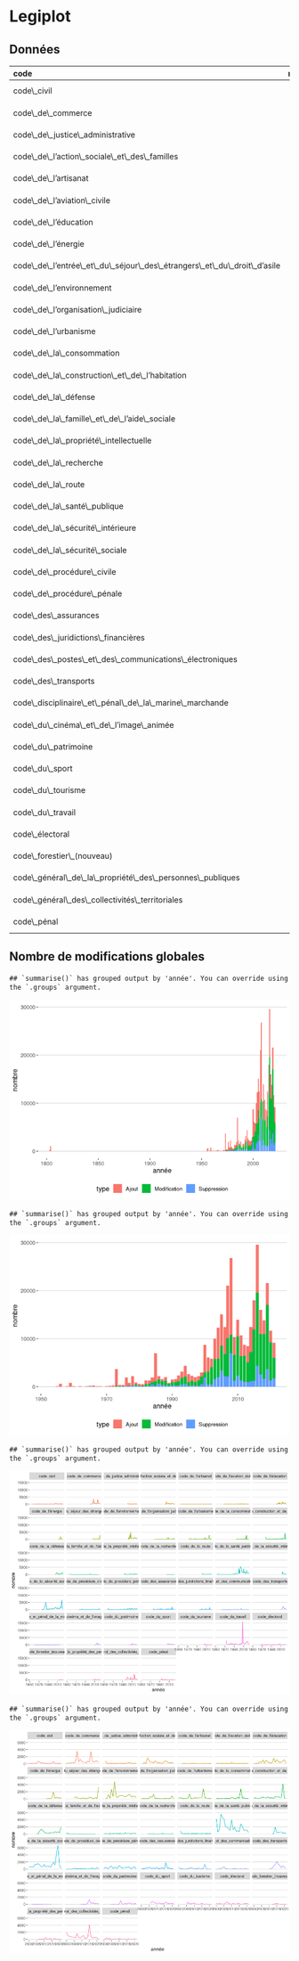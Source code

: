 Legiplot
================

## Données

<table>
<thead>
<tr>
<th style="text-align:left;">
code
</th>
<th style="text-align:right;">
nb\_modifs
</th>
<th style="text-align:left;">
début
</th>
<th style="text-align:left;">
fin
</th>
<th style="text-align:right;">
parties
</th>
<th style="text-align:right;">
sous\_parties
</th>
<th style="text-align:right;">
livres
</th>
<th style="text-align:right;">
titres
</th>
<th style="text-align:right;">
chapitres
</th>
</tr>
</thead>
<tbody>
<tr>
<td style="text-align:left;">
code\_civil
</td>
<td style="text-align:right;">
6240
</td>
<td style="text-align:left;">
1803-03-15
</td>
<td style="text-align:left;">
2021-01-01
</td>
<td style="text-align:right;">
2
</td>
<td style="text-align:right;">
72
</td>
<td style="text-align:right;">
213
</td>
<td style="text-align:right;">
418
</td>
<td style="text-align:right;">
1849
</td>
</tr>
<tr>
<td style="text-align:left;">
code\_de\_commerce
</td>
<td style="text-align:right;">
16445
</td>
<td style="text-align:left;">
2000-12-14
</td>
<td style="text-align:left;">
2021-05-17
</td>
<td style="text-align:right;">
1
</td>
<td style="text-align:right;">
13
</td>
<td style="text-align:right;">
117
</td>
<td style="text-align:right;">
324
</td>
<td style="text-align:right;">
1970
</td>
</tr>
<tr>
<td style="text-align:left;">
code\_de\_justice\_administrative
</td>
<td style="text-align:right;">
2690
</td>
<td style="text-align:left;">
2001-01-01
</td>
<td style="text-align:left;">
2021-05-01
</td>
<td style="text-align:right;">
1
</td>
<td style="text-align:right;">
13
</td>
<td style="text-align:right;">
40
</td>
<td style="text-align:right;">
137
</td>
<td style="text-align:right;">
698
</td>
</tr>
<tr>
<td style="text-align:left;">
code\_de\_l’action\_sociale\_et\_des\_familles
</td>
<td style="text-align:right;">
8507
</td>
<td style="text-align:left;">
2001-07-18
</td>
<td style="text-align:left;">
2021-05-21
</td>
<td style="text-align:right;">
1
</td>
<td style="text-align:right;">
9
</td>
<td style="text-align:right;">
50
</td>
<td style="text-align:right;">
239
</td>
<td style="text-align:right;">
1332
</td>
</tr>
<tr>
<td style="text-align:left;">
code\_de\_l’artisanat
</td>
<td style="text-align:right;">
374
</td>
<td style="text-align:left;">
1955-05-22
</td>
<td style="text-align:left;">
2021-04-01
</td>
<td style="text-align:right;">
4
</td>
<td style="text-align:right;">
12
</td>
<td style="text-align:right;">
1
</td>
<td style="text-align:right;">
1
</td>
<td style="text-align:right;">
1
</td>
</tr>
<tr>
<td style="text-align:left;">
code\_de\_l’aviation\_civile
</td>
<td style="text-align:right;">
2218
</td>
<td style="text-align:left;">
1967-06-25
</td>
<td style="text-align:left;">
2021-01-28
</td>
<td style="text-align:right;">
1
</td>
<td style="text-align:right;">
21
</td>
<td style="text-align:right;">
60
</td>
<td style="text-align:right;">
97
</td>
<td style="text-align:right;">
640
</td>
</tr>
<tr>
<td style="text-align:left;">
code\_de\_l’éducation
</td>
<td style="text-align:right;">
10747
</td>
<td style="text-align:left;">
2000-12-14
</td>
<td style="text-align:left;">
2021-05-22
</td>
<td style="text-align:right;">
1
</td>
<td style="text-align:right;">
14
</td>
<td style="text-align:right;">
69
</td>
<td style="text-align:right;">
232
</td>
<td style="text-align:right;">
1032
</td>
</tr>
<tr>
<td style="text-align:left;">
code\_de\_l’énergie
</td>
<td style="text-align:right;">
3617
</td>
<td style="text-align:left;">
2011-07-31
</td>
<td style="text-align:left;">
2021-05-21
</td>
<td style="text-align:right;">
1
</td>
<td style="text-align:right;">
15
</td>
<td style="text-align:right;">
65
</td>
<td style="text-align:right;">
107
</td>
<td style="text-align:right;">
737
</td>
</tr>
<tr>
<td style="text-align:left;">
code\_de\_l’entrée\_et\_du\_séjour\_des\_étrangers\_et\_du\_droit\_d’asile
</td>
<td style="text-align:right;">
6514
</td>
<td style="text-align:left;">
2005-01-28
</td>
<td style="text-align:left;">
2021-05-01
</td>
<td style="text-align:right;">
1
</td>
<td style="text-align:right;">
30
</td>
<td style="text-align:right;">
107
</td>
<td style="text-align:right;">
266
</td>
<td style="text-align:right;">
1394
</td>
</tr>
<tr>
<td style="text-align:left;">
code\_de\_l’environnement
</td>
<td style="text-align:right;">
19966
</td>
<td style="text-align:left;">
2001-01-01
</td>
<td style="text-align:left;">
2021-05-16
</td>
<td style="text-align:right;">
1
</td>
<td style="text-align:right;">
13
</td>
<td style="text-align:right;">
63
</td>
<td style="text-align:right;">
233
</td>
<td style="text-align:right;">
1509
</td>
</tr>
<tr>
<td style="text-align:left;">
code\_de\_l’organisation\_judiciaire
</td>
<td style="text-align:right;">
5214
</td>
<td style="text-align:left;">
1978-07-13
</td>
<td style="text-align:left;">
2021-05-01
</td>
<td style="text-align:right;">
2
</td>
<td style="text-align:right;">
39
</td>
<td style="text-align:right;">
140
</td>
<td style="text-align:right;">
229
</td>
<td style="text-align:right;">
971
</td>
</tr>
<tr>
<td style="text-align:left;">
code\_de\_l’urbanisme
</td>
<td style="text-align:right;">
12577
</td>
<td style="text-align:left;">
1973-03-27
</td>
<td style="text-align:left;">
2021-04-10
</td>
<td style="text-align:right;">
4
</td>
<td style="text-align:right;">
55
</td>
<td style="text-align:right;">
206
</td>
<td style="text-align:right;">
584
</td>
<td style="text-align:right;">
1956
</td>
</tr>
<tr>
<td style="text-align:left;">
code\_de\_la\_consommation
</td>
<td style="text-align:right;">
6234
</td>
<td style="text-align:left;">
1994-01-04
</td>
<td style="text-align:left;">
2021-04-16
</td>
<td style="text-align:right;">
4
</td>
<td style="text-align:right;">
18
</td>
<td style="text-align:right;">
63
</td>
<td style="text-align:right;">
233
</td>
<td style="text-align:right;">
1292
</td>
</tr>
<tr>
<td style="text-align:left;">
code\_de\_la\_construction\_et\_de\_l’habitation
</td>
<td style="text-align:right;">
14600
</td>
<td style="text-align:left;">
1978-06-08
</td>
<td style="text-align:left;">
2021-05-01
</td>
<td style="text-align:right;">
1
</td>
<td style="text-align:right;">
82
</td>
<td style="text-align:right;">
121
</td>
<td style="text-align:right;">
294
</td>
<td style="text-align:right;">
1898
</td>
</tr>
<tr>
<td style="text-align:left;">
code\_de\_la\_défense
</td>
<td style="text-align:right;">
9202
</td>
<td style="text-align:left;">
2005-03-23
</td>
<td style="text-align:left;">
2021-04-18
</td>
<td style="text-align:right;">
3
</td>
<td style="text-align:right;">
12
</td>
<td style="text-align:right;">
39
</td>
<td style="text-align:right;">
140
</td>
<td style="text-align:right;">
205
</td>
</tr>
<tr>
<td style="text-align:left;">
code\_de\_la\_famille\_et\_de\_l’aide\_sociale
</td>
<td style="text-align:right;">
890
</td>
<td style="text-align:left;">
1956-01-28
</td>
<td style="text-align:left;">
2019-12-30
</td>
<td style="text-align:right;">
2
</td>
<td style="text-align:right;">
42
</td>
<td style="text-align:right;">
48
</td>
<td style="text-align:right;">
16
</td>
<td style="text-align:right;">
36
</td>
</tr>
<tr>
<td style="text-align:left;">
code\_de\_la\_propriété\_intellectuelle
</td>
<td style="text-align:right;">
3222
</td>
<td style="text-align:left;">
1993-01-01
</td>
<td style="text-align:left;">
2021-05-14
</td>
<td style="text-align:right;">
1
</td>
<td style="text-align:right;">
14
</td>
<td style="text-align:right;">
36
</td>
<td style="text-align:right;">
95
</td>
<td style="text-align:right;">
481
</td>
</tr>
<tr>
<td style="text-align:left;">
code\_de\_la\_recherche
</td>
<td style="text-align:right;">
435
</td>
<td style="text-align:left;">
2004-08-11
</td>
<td style="text-align:left;">
2021-01-01
</td>
<td style="text-align:right;">
1
</td>
<td style="text-align:right;">
5
</td>
<td style="text-align:right;">
21
</td>
<td style="text-align:right;">
74
</td>
<td style="text-align:right;">
199
</td>
</tr>
<tr>
<td style="text-align:left;">
code\_de\_la\_route
</td>
<td style="text-align:right;">
2763
</td>
<td style="text-align:left;">
2001-06-01
</td>
<td style="text-align:left;">
2021-05-01
</td>
<td style="text-align:right;">
1
</td>
<td style="text-align:right;">
9
</td>
<td style="text-align:right;">
29
</td>
<td style="text-align:right;">
123
</td>
<td style="text-align:right;">
610
</td>
</tr>
<tr>
<td style="text-align:left;">
code\_de\_la\_santé\_publique
</td>
<td style="text-align:right;">
51268
</td>
<td style="text-align:left;">
1953-10-27
</td>
<td style="text-align:left;">
2021-05-21
</td>
<td style="text-align:right;">
3
</td>
<td style="text-align:right;">
52
</td>
<td style="text-align:right;">
204
</td>
<td style="text-align:right;">
666
</td>
<td style="text-align:right;">
2797
</td>
</tr>
<tr>
<td style="text-align:left;">
code\_de\_la\_sécurité\_intérieure
</td>
<td style="text-align:right;">
4606
</td>
<td style="text-align:left;">
2012-12-23
</td>
<td style="text-align:left;">
2021-05-08
</td>
<td style="text-align:right;">
1
</td>
<td style="text-align:right;">
10
</td>
<td style="text-align:right;">
59
</td>
<td style="text-align:right;">
162
</td>
<td style="text-align:right;">
967
</td>
</tr>
<tr>
<td style="text-align:left;">
code\_de\_la\_sécurité\_sociale
</td>
<td style="text-align:right;">
40626
</td>
<td style="text-align:left;">
1976-01-15
</td>
<td style="text-align:left;">
2021-05-16
</td>
<td style="text-align:right;">
3
</td>
<td style="text-align:right;">
50
</td>
<td style="text-align:right;">
166
</td>
<td style="text-align:right;">
726
</td>
<td style="text-align:right;">
3473
</td>
</tr>
<tr>
<td style="text-align:left;">
code\_de\_procédure\_civile
</td>
<td style="text-align:right;">
3324
</td>
<td style="text-align:left;">
1976-07-30
</td>
<td style="text-align:left;">
2021-01-01
</td>
<td style="text-align:right;">
2
</td>
<td style="text-align:right;">
59
</td>
<td style="text-align:right;">
175
</td>
<td style="text-align:right;">
223
</td>
<td style="text-align:right;">
834
</td>
</tr>
<tr>
<td style="text-align:left;">
code\_de\_procédure\_pénale
</td>
<td style="text-align:right;">
13103
</td>
<td style="text-align:left;">
1958-12-24
</td>
<td style="text-align:left;">
2021-05-01
</td>
<td style="text-align:right;">
3
</td>
<td style="text-align:right;">
29
</td>
<td style="text-align:right;">
151
</td>
<td style="text-align:right;">
368
</td>
<td style="text-align:right;">
1817
</td>
</tr>
<tr>
<td style="text-align:left;">
code\_des\_assurances
</td>
<td style="text-align:right;">
10492
</td>
<td style="text-align:left;">
1976-07-16
</td>
<td style="text-align:left;">
2021-04-01
</td>
<td style="text-align:right;">
2
</td>
<td style="text-align:right;">
14
</td>
<td style="text-align:right;">
98
</td>
<td style="text-align:right;">
231
</td>
<td style="text-align:right;">
1244
</td>
</tr>
<tr>
<td style="text-align:left;">
code\_des\_juridictions\_financières
</td>
<td style="text-align:right;">
4280
</td>
<td style="text-align:left;">
1994-12-28
</td>
<td style="text-align:left;">
2021-03-29
</td>
<td style="text-align:right;">
1
</td>
<td style="text-align:right;">
6
</td>
<td style="text-align:right;">
22
</td>
<td style="text-align:right;">
78
</td>
<td style="text-align:right;">
490
</td>
</tr>
<tr>
<td style="text-align:left;">
code\_des\_postes\_et\_des\_communications\_électroniques
</td>
<td style="text-align:right;">
3901
</td>
<td style="text-align:left;">
1962-03-23
</td>
<td style="text-align:left;">
2021-05-01
</td>
<td style="text-align:right;">
2
</td>
<td style="text-align:right;">
12
</td>
<td style="text-align:right;">
59
</td>
<td style="text-align:right;">
149
</td>
<td style="text-align:right;">
673
</td>
</tr>
<tr>
<td style="text-align:left;">
code\_des\_transports
</td>
<td style="text-align:right;">
9120
</td>
<td style="text-align:left;">
2010-12-18
</td>
<td style="text-align:left;">
2021-05-17
</td>
<td style="text-align:right;">
1
</td>
<td style="text-align:right;">
11
</td>
<td style="text-align:right;">
58
</td>
<td style="text-align:right;">
227
</td>
<td style="text-align:right;">
419
</td>
</tr>
<tr>
<td style="text-align:left;">
code\_disciplinaire\_et\_pénal\_de\_la\_marine\_marchande
</td>
<td style="text-align:right;">
211
</td>
<td style="text-align:left;">
1939-06-06
</td>
<td style="text-align:left;">
2015-01-01
</td>
<td style="text-align:right;">
1
</td>
<td style="text-align:right;">
4
</td>
<td style="text-align:right;">
6
</td>
<td style="text-align:right;">
1
</td>
<td style="text-align:right;">
1
</td>
</tr>
<tr>
<td style="text-align:left;">
code\_du\_cinéma\_et\_de\_l’image\_animée
</td>
<td style="text-align:right;">
3156
</td>
<td style="text-align:left;">
2009-11-07
</td>
<td style="text-align:left;">
2021-01-25
</td>
<td style="text-align:right;">
1
</td>
<td style="text-align:right;">
15
</td>
<td style="text-align:right;">
47
</td>
<td style="text-align:right;">
109
</td>
<td style="text-align:right;">
266
</td>
</tr>
<tr>
<td style="text-align:left;">
code\_du\_patrimoine
</td>
<td style="text-align:right;">
2545
</td>
<td style="text-align:left;">
2004-08-07
</td>
<td style="text-align:left;">
2021-01-02
</td>
<td style="text-align:right;">
2
</td>
<td style="text-align:right;">
13
</td>
<td style="text-align:right;">
51
</td>
<td style="text-align:right;">
113
</td>
<td style="text-align:right;">
400
</td>
</tr>
<tr>
<td style="text-align:left;">
code\_du\_sport
</td>
<td style="text-align:right;">
4667
</td>
<td style="text-align:left;">
2006-05-25
</td>
<td style="text-align:left;">
2021-05-09
</td>
<td style="text-align:right;">
1
</td>
<td style="text-align:right;">
8
</td>
<td style="text-align:right;">
22
</td>
<td style="text-align:right;">
54
</td>
<td style="text-align:right;">
391
</td>
</tr>
<tr>
<td style="text-align:left;">
code\_du\_tourisme
</td>
<td style="text-align:right;">
1878
</td>
<td style="text-align:left;">
2005-02-24
</td>
<td style="text-align:left;">
2021-02-26
</td>
<td style="text-align:right;">
1
</td>
<td style="text-align:right;">
7
</td>
<td style="text-align:right;">
30
</td>
<td style="text-align:right;">
86
</td>
<td style="text-align:right;">
273
</td>
</tr>
<tr>
<td style="text-align:left;">
code\_du\_travail
</td>
<td style="text-align:right;">
48377
</td>
<td style="text-align:left;">
1973-07-11
</td>
<td style="text-align:left;">
2021-05-22
</td>
<td style="text-align:right;">
2
</td>
<td style="text-align:right;">
58
</td>
<td style="text-align:right;">
331
</td>
<td style="text-align:right;">
1071
</td>
<td style="text-align:right;">
4087
</td>
</tr>
<tr>
<td style="text-align:left;">
code\_électoral
</td>
<td style="text-align:right;">
3644
</td>
<td style="text-align:left;">
1966-12-30
</td>
<td style="text-align:left;">
2021-04-06
</td>
<td style="text-align:right;">
4
</td>
<td style="text-align:right;">
43
</td>
<td style="text-align:right;">
96
</td>
<td style="text-align:right;">
148
</td>
<td style="text-align:right;">
1022
</td>
</tr>
<tr>
<td style="text-align:left;">
code\_forestier\_(nouveau)
</td>
<td style="text-align:right;">
427
</td>
<td style="text-align:left;">
2012-09-14
</td>
<td style="text-align:left;">
2021-03-12
</td>
<td style="text-align:right;">
1
</td>
<td style="text-align:right;">
5
</td>
<td style="text-align:right;">
22
</td>
<td style="text-align:right;">
59
</td>
<td style="text-align:right;">
168
</td>
</tr>
<tr>
<td style="text-align:left;">
code\_général\_de\_la\_propriété\_des\_personnes\_publiques
</td>
<td style="text-align:right;">
1364
</td>
<td style="text-align:left;">
2006-07-16
</td>
<td style="text-align:left;">
2021-04-16
</td>
<td style="text-align:right;">
1
</td>
<td style="text-align:right;">
6
</td>
<td style="text-align:right;">
20
</td>
<td style="text-align:right;">
44
</td>
<td style="text-align:right;">
96
</td>
</tr>
<tr>
<td style="text-align:left;">
code\_général\_des\_collectivités\_territoriales
</td>
<td style="text-align:right;">
19111
</td>
<td style="text-align:left;">
1996-02-25
</td>
<td style="text-align:left;">
2021-05-17
</td>
<td style="text-align:right;">
1
</td>
<td style="text-align:right;">
36
</td>
<td style="text-align:right;">
92
</td>
<td style="text-align:right;">
265
</td>
<td style="text-align:right;">
602
</td>
</tr>
<tr>
<td style="text-align:left;">
code\_pénal
</td>
<td style="text-align:right;">
3223
</td>
<td style="text-align:left;">
1992-07-23
</td>
<td style="text-align:left;">
2021-05-01
</td>
<td style="text-align:right;">
1
</td>
<td style="text-align:right;">
13
</td>
<td style="text-align:right;">
34
</td>
<td style="text-align:right;">
86
</td>
<td style="text-align:right;">
451
</td>
</tr>
</tbody>
</table>

## Nombre de modifications globales

    ## `summarise()` has grouped output by 'année'. You can override using the `.groups` argument.

![](legiplot_files/figure-gfm/global-1.png)<!-- -->

    ## `summarise()` has grouped output by 'année'. You can override using the `.groups` argument.

![](legiplot_files/figure-gfm/global.zoom-1.png)<!-- -->

    ## `summarise()` has grouped output by 'année'. You can override using the `.groups` argument.

![](legiplot_files/figure-gfm/global.code-1.png)<!-- -->

    ## `summarise()` has grouped output by 'année'. You can override using the `.groups` argument.

![](legiplot_files/figure-gfm/global.code.zoom-1.png)<!-- -->
